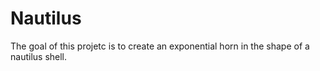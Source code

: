 # Nautilus
The goal of this projetc is to create an exponential horn in the shape of a nautilus shell.
